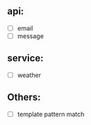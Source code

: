 <!--
 * @Author: Hector Jing
 * @Date: 2022-07-09 00:13:59
 * @LastEditTime: 2022-07-09 00:23:24
 * @Description:
-->
## api:
- [ ] email
- [ ] message

## service:
- [ ] weather



## Others:

- [ ]  template pattern match